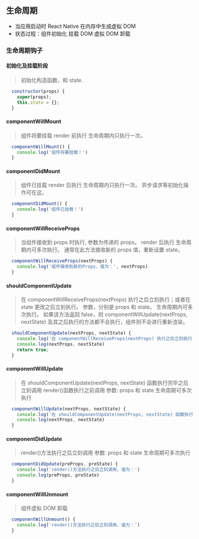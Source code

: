 ## 生命周期

- 当应用启动时 React Native 在内存中生成虚拟 DOM
- 状态过程：组件初始化 挂载 DOM 虚拟 DOM 卸载

### 生命周期钩子

#### 初始化及挂载阶段

> 初始化构造函数，和 state.

```javascript
  constructor(props) {
    super(props);
    this.state = {};
  }
```

#### componentWillMount

> 组件将要挂载
> render 前执行
> 生命周期内只执行一次。

```javascript
  componentWillMount() {
    console.log('组件将要挂载！')
  }
```

#### componentDidMount

> 组件已挂载
> render 后执行
> 生命周期内只执行一次。
> 异步请求等初始化操作可在这。

```javascript
  componentDidMount() {
    console.log('组件已挂载！')
  }
```

#### componentWillReceiveProps

> 当组件接收到 props 时执行,
> 参数为传递的 props。
> render 后执行
> 生命周期内可多次执行。
> 通常在此方法接收新的 props 值，重新设置 state。

```javascript
  componentWillReceiveProps(nextProps) {
    console.log('组件接收到新的Props，值为：', nextProps)
  }
```

#### shouldComponentUpdate

> 在 componentWillReceiveProps(nextProps) 执行之后立刻执行；或者在 state 更改之后立刻执行。
> 参数，分别是 props 和 state。
> 生命周期内可多次执行。
> 如果该方法返回 false，则 componentWillUpdate(nextProps, nextState) 及其之后执行的方法都不会执行，组件则不会进行重新渲染。

```javascript
  shouldComponentUpdate(nextProps, nextState) {
    console.log('在 componentWillReceiveProps(nextProps) 执行之后立刻执行；或者在state更改之后立刻执行，值为：')
    console.log(nextProps, nextState)
    return true;
  }
```

#### componentWillUpdate

> 在 shouldComponentUpdate(nextProps, nextState) 函数执行完毕之后立刻调用
> render()函数执行之前调用
> 参数: props 和 state
> 生命周期可多次执行

```javascript
  componentWillUpdate(nextProps, nextState) {
    console.log('在 shouldComponentUpdate(nextProps, nextState) 函数执行完毕之后立刻调用；render()函数执行之前调用，值为：')
    console.log(nextProps, nextState)
  }
```

#### componentDidUpdate

> render()方法执行之后立刻调用
> 参数: props 和 state
> 生命周期可多次执行

```javascript
  componentDidUpdate(preProps, preState) {
    console.log('render()方法执行之后立刻调用，值为：')
    console.log(preProps, preState)
  }
```

#### componentWillUnmount

> 组件虚拟 DOM 卸载

```javascript
  componentWillUnmount() {
    console.log('render()方法执行之后立刻调用，值为：')
  }
```
